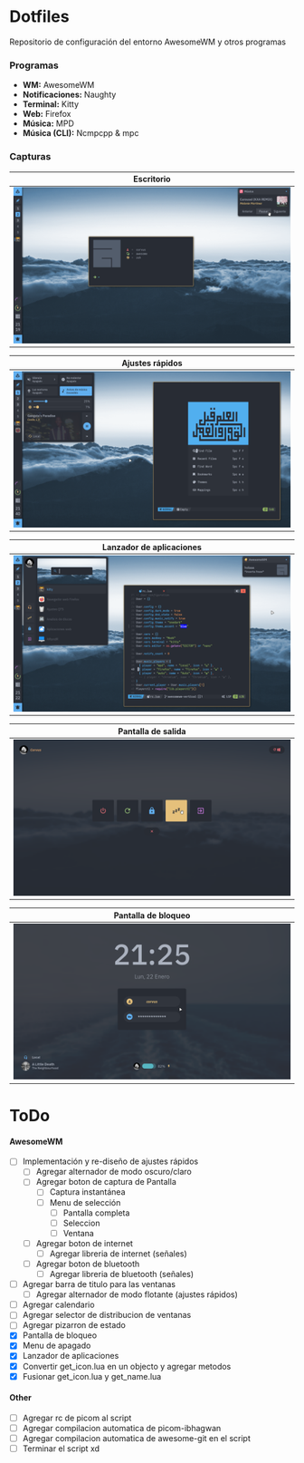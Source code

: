 # Dotfiles

Repositorio de configuración del entorno AwesomeWM y otros programas

### Programas

- **WM:** AwesomeWM
- **Notificaciones:** Naughty
- **Terminal:** Kitty
- **Web:** Firefox
- **Música:** MPD
- **Música (CLI):** Ncmpcpp & mpc

### Capturas
| <b>Escritorio</b>                                                                                                                                 | 
| ------------------------------------------------------------------------------------------------------------------------------------------------- |
| <a href="#--------"><img src="https://raw.githubusercontent.com/Lik-e/Dotfiles/main/.github/screenshots/01.png" alt="bottom panel preview"></a> |

| <b>Ajustes rápidos</b>                                                                                                                                 |
| ------------------------------------------------------------------------------------------------------------------------------------------------- |
| <a href="#--------"><img src="https://raw.githubusercontent.com/Lik-e/Dotfiles/main/.github/screenshots/02.png" alt="bottom panel preview"></a> |

| <b>Lanzador de aplicaciones</b>                                                                                                                                 |
| ------------------------------------------------------------------------------------------------------------------------------------------------- |
| <a href="#--------"><img src="https://raw.githubusercontent.com/Lik-e/Dotfiles/main/.github/screenshots/03.png" alt="bottom panel preview"></a> |

| <b>Pantalla de salida</b>                                                                                                                                 |
| ------------------------------------------------------------------------------------------------------------------------------------------------- |
| <a href="#--------"><img src="https://raw.githubusercontent.com/Lik-e/Dotfiles/main/.github/screenshots/04.png" alt="bottom panel preview"></a> |

| <b>Pantalla de bloqueo</b>                                                                                                                                 |
| ------------------------------------------------------------------------------------------------------------------------------------------------- |
| <a href="#--------"><img src="https://raw.githubusercontent.com/Lik-e/Dotfiles/main/.github/screenshots/05.png" alt="bottom panel preview"></a> |

# ToDo

#### AwesomeWM

- [ ] Implementación y re-diseño de ajustes rápidos 
  - [ ] Agregar alternador de modo oscuro/claro
  - [ ] Agregar boton de captura de Pantalla
    - [ ] Captura instantánea
    - [ ] Menu de selección
        - [ ] Pantalla completa
        - [ ] Seleccion
        - [ ] Ventana
  - [ ] Agregar boton de internet
    - [ ] Agregar libreria de internet (señales)
  - [ ] Agregar boton de bluetooth
    - [ ] Agregar libreria de bluetooth (señales)
- [ ] Agregar barra de titulo para las ventanas 
  - [ ] Agregar alternador de modo flotante (ajustes rápidos)
- [ ] Agregar calendario 
- [ ] Agregar selector de distribucion de ventanas 
- [ ] Agregar pizarron de estado 
- [x] Pantalla de bloqueo 
- [x] Menu de apagado 
- [x] Lanzador de aplicaciones 
- [x] Convertir get_icon.lua en un objecto y agregar metodos 
- [x] Fusionar get_icon.lua y get_name.lua 

#### Other

- [ ] Agregar rc de picom al script
- [ ] Agregar compilacion automatica de picom-ibhagwan
- [ ] Agregar compilacion automatica de awesome-git en el script
- [ ] Terminar el script xd
